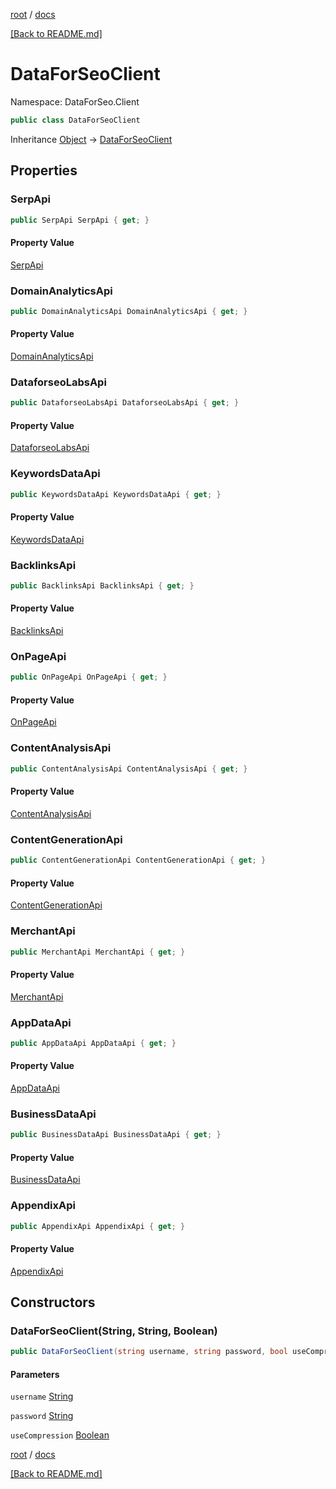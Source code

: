 [root](./../ "root") / [docs](./ "docs")

[[Back to README.md]](./../README.md "[Back to README.md]")

# DataForSeoClient

Namespace: DataForSeo.Client

```csharp
public class DataForSeoClient
```

Inheritance [Object](https://docs.microsoft.com/en-us/dotnet/api/Object) → [DataForSeoClient](./DataForSeoClient.md)

## Properties

### **SerpApi**

```csharp
public SerpApi SerpApi { get; }
```

#### Property Value

[SerpApi](./SerpApi.md)<br>

### **DomainAnalyticsApi**

```csharp
public DomainAnalyticsApi DomainAnalyticsApi { get; }
```

#### Property Value

[DomainAnalyticsApi](./DomainAnalyticsApi.md)<br>

### **DataforseoLabsApi**

```csharp
public DataforseoLabsApi DataforseoLabsApi { get; }
```

#### Property Value

[DataforseoLabsApi](./DataforseoLabsApi.md)<br>

### **KeywordsDataApi**

```csharp
public KeywordsDataApi KeywordsDataApi { get; }
```

#### Property Value

[KeywordsDataApi](./KeywordsDataApi.md)<br>

### **BacklinksApi**

```csharp
public BacklinksApi BacklinksApi { get; }
```

#### Property Value

[BacklinksApi](./BacklinksApi.md)<br>

### **OnPageApi**

```csharp
public OnPageApi OnPageApi { get; }
```

#### Property Value

[OnPageApi](./OnPageApi.md)<br>

### **ContentAnalysisApi**

```csharp
public ContentAnalysisApi ContentAnalysisApi { get; }
```

#### Property Value

[ContentAnalysisApi](./ContentAnalysisApi.md)<br>

### **ContentGenerationApi**

```csharp
public ContentGenerationApi ContentGenerationApi { get; }
```

#### Property Value

[ContentGenerationApi](./ContentGenerationApi.md)<br>

### **MerchantApi**

```csharp
public MerchantApi MerchantApi { get; }
```

#### Property Value

[MerchantApi](./MerchantApi.md)<br>

### **AppDataApi**

```csharp
public AppDataApi AppDataApi { get; }
```

#### Property Value

[AppDataApi](./AppDataApi.md)<br>

### **BusinessDataApi**

```csharp
public BusinessDataApi BusinessDataApi { get; }
```

#### Property Value

[BusinessDataApi](./BusinessDataApi.md)<br>

### **AppendixApi**

```csharp
public AppendixApi AppendixApi { get; }
```

#### Property Value

[AppendixApi](./AppendixApi.md)<br>

## Constructors

### **DataForSeoClient(String, String, Boolean)**

```csharp
public DataForSeoClient(string username, string password, bool useCompression)
```

#### Parameters

`username` [String](https://docs.microsoft.com/en-us/dotnet/api/String)<br>

`password` [String](https://docs.microsoft.com/en-us/dotnet/api/String)<br>

`useCompression` [Boolean](https://docs.microsoft.com/en-us/dotnet/api/Boolean)<br>

[root](./../ "root") / [docs](./ "docs")

[[Back to README.md]](./../README.md "[Back to README.md]")